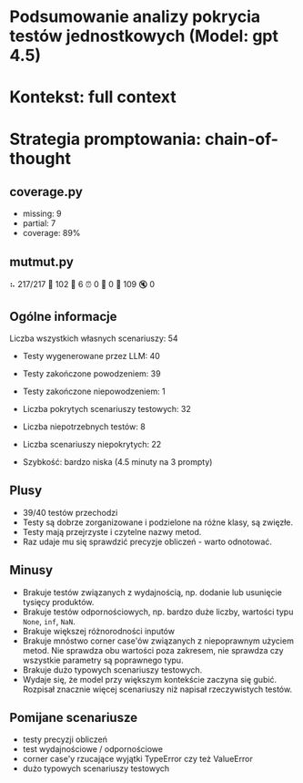 # Podsumowanie analizy pokrycia testów jednostkowych (Model: gpt 4.5)
# Kontekst: full context
# Strategia promptowania: chain-of-thought

## coverage.py
- missing: 9
- partial: 7
- coverage: 89%

## mutmut.py
⠦ 217/217  🎉 102 🫥 6  ⏰ 0  🤔 0  🙁 109  🔇 0

## Ogólne informacje

Liczba wszystkich własnych scenariuszy: 54

- Testy wygenerowane przez LLM: 40
- Testy zakończone powodzeniem: 39
- Testy zakończone niepowodzeniem: 1


- Liczba pokrytych scenariuszy testowych: 32
- Liczba niepotrzebnych testów: 8
- Liczba scenariuszy niepokrytych: 22
- Szybkość: bardzo niska (4.5 minuty na 3 prompty)

## Plusy

- 39/40 testów przechodzi
- Testy są dobrze zorganizowane i podzielone na różne klasy, są zwięzłe.
- Testy mają przejrzyste i czytelne nazwy metod.
- Raz udaje mu się sprawdzić precyzje obliczeń - warto odnotować.

## Minusy

- Brakuje testów związanych z wydajnością, np. dodanie lub usunięcie tysięcy produktów.
- Brakuje testów odpornościowych, np. bardzo duże liczby, wartości typu `None`, `inf`, `NaN`.
- Brakuje większej różnorodności inputów
- Brakuje mnóstwo corner case'ów związanych z niepoprawnym użyciem metod. Nie sprawdza obu wartości poza zakresem, nie sprawdza czy wszystkie parametry są poprawnego typu.
- Brakuje dużo typowych scenariuszy testowych.
- Wydaje się, że model przy większym kontekście zaczyna się gubić. Rozpisał znacznie więcej scenariuszy niż napisał rzeczywistych testów.

## Pomijane scenariusze

- testy precyzji obliczeń
- test wydajnościowe / odpornościowe
- corner case'y rzucające wyjątki TypeError czy też ValueError
- dużo typowych scenariuszy testowych
